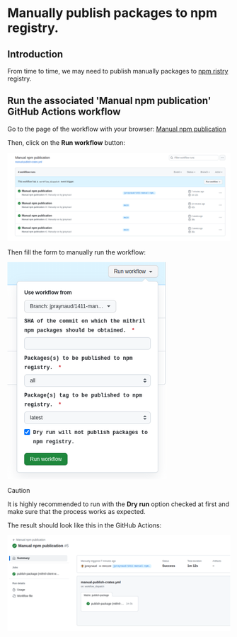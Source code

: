 # Manually publish packages to npm registry.

## Introduction

From time to time, we may need to publish manually packages to [npm ristry](https://npmjs.com/) registry.

## Run the associated 'Manual npm publication' GitHub Actions workflow

Go to the page of the workflow with your browser: [Manual npm publication](https://github.com/input-output-hk/mithril/actions/workflows/manual-publish-npm.yml)

Then, click on the **Run workflow** button:

![Run workflow button](./img/run-workflow-button.png)

Then fill the form to manually run the workflow:

![Run workflow form](./img/run-workflow-form.png)

> [!CAUTION]
> It is highly recommended to run with the **Dry run** option checked at first and make sure that the process works as expected.


The result should look like this in the GitHub Actions:

![Run workflow result](./img/run-workflow-result.png)
